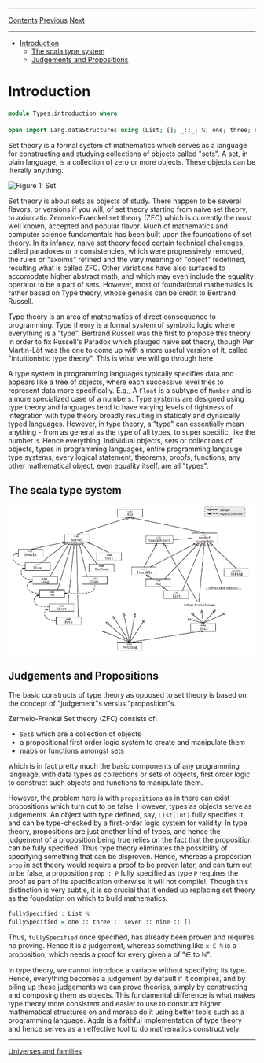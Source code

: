 ****
[Contents](contents.html)
[Previous](Lang.debugging.html)
[Next](Types.universe.html)

<!-- START doctoc generated TOC please keep comment here to allow auto update -->
<!-- DON'T EDIT THIS SECTION, INSTEAD RE-RUN doctoc TO UPDATE -->
****

- [Introduction](#introduction)
  - [The scala type system](#the-scala-type-system)
  - [Judgements and Propositions](#judgements-and-propositions)

<!-- END doctoc generated TOC please keep comment here to allow auto update -->


# Introduction

```agda
module Types.introduction where

open import Lang.dataStructures using (List; []; _::_; ℕ; one; three; seven; nine)
```

Set theory is a formal system of mathematics which serves as a language for constructing and studying collections of objects called "sets". A set, in plain language, is a collection of zero or more objects. These objects can be literally anything.

![Figure 1: Set](./set.png)

Set theory is about sets as objects of study. There happen to be several flavors, or versions if you will, of set theory starting from naive set theory, to axiomatic Zermelo-Fraenkel set theory (ZFC) which is currently the most well known, accepted and popular flavor. Much of mathematics and computer science fundamentals has been built upon the foundations of set theory. In its infancy, naive set theory faced certain technical challenges, called paradoxes or inconsistencies, which were progressively removed, the rules or "axoims" refined and the very meaning of "object" redefined, resulting what is called ZFC. Other variations have also surfaced to accomodate higher abstract math, and which may even include the equality operator to be a part of sets. However, most of foundational mathematics is rather based on Type theory, whose genesis can be credit to Bertrand Russell.

Type theory is an area of mathematics of direct consequence to programming. Type theory is a formal system of symbolic logic where everything is a "type". Bertrand Russell was the first to propose this theory in order to fix Russell's Paradox which plauged naive set theory, though Per Martin-Löf was the one to come up with a more useful version of it, called "intuitionistic type theory". This is what we will go through here.

A type system in programming languages typically specifies data and appears like a tree of objects, where each successive level tries to represent data more specifically. E.g., A `Float` is a subtype of `Number` and is a more specialized case of a numbers. Type systems are designed using type theory and languages tend to have varying levels of tightness of integration with type theory broadly resulting in staticaly and dynaically typed languages. However, in type theory, a "type" can essentially mean anything - from as general as the type of all types, to super specific, like the number `3`. Hence everything, individual objects, sets or collections of objects, types in programming languages, entire programming langauge type systems, every logical statement, theorems, proofs, functions, any other mathematical object, even equality itself, are all "types".

## The scala type system

![Figure 2: Scala Type System](./scala-type-system.png)

## Judgements and Propositions

The basic constructs of type theory as opposed to set theory is based on the concept of "judgement"s versus "proposition"s.

Zermelo-Frenkel Set theory (ZFC) consists of:

- `Set`s which are a collection of objects
- a propositional first order logic system to create and manipulate them
- maps or functions amongst sets

which is in fact pretty much the basic components of any programming language, with data types as collections or sets of objects, first order logic to construct such objects and functions to manipulate them.

However, the problem here is with `propositions` as in there can exist propositions which turn out to be false. However, types as objects serve as judgements. An object with type defined, say, `List[Int]` fully specifies it, and can be type-checked by a first-order logic system for validity. In type theory, propositions are just another kind of types, and hence the judgement of a proposition being true relies on the fact that the proposition can be fully specified. Thus type theory eliminates the possibility of specifying something that can be disproven. Hence, whereas a proposition `prop` in set theory would require a proof to be proven later, and can turn out to be false, a proposition `prop : P` fully specified as type `P` requires the proof as part of its specification otherwise it will not compile!. Though this distinction is very subtle, it is so crucial that it ended up replacing set theory as the foundation on which to build mathematics.

```agda
fullySpecified : List ℕ
fullySpecified = one :: three :: seven :: nine :: []
```

Thus, `fullySpecified` once specified, has already been proven and requires no proving. Hence it is a judgement, whereas something like `x ∈ ℕ` is a proposition, which needs a proof for every given a of "∈ to ℕ".

In type theory, we cannot introduce a variable without specifying its type. Hence, everything becomes a judgement by default if it compiles, and by piling up these judgements we can prove theories, simply by constructing and composing them as objects. This fundamental difference is what makes type theory more consistent and easier to use to construct higher mathematical structures on and moreso do it using better tools such as a programming language. Agda is a faithful implementation of type theory and hence serves as an effective tool to do mathematics constructively.

****
[Universes and families](./Types.universe.html)
